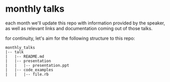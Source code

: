 # monthly talks

each month we'll update this repo with information provided by the speaker, as well as relevant links and documentation coming out of those talks.

for continuity, let's aim for the following structure to this repo:

```
monthly_talks
|-- talk
|   |-- README.md
|   |-- presentation
|   |   |-- presentation.ppt
|   |-- code_examples
|   |   |-- file.rb
```
